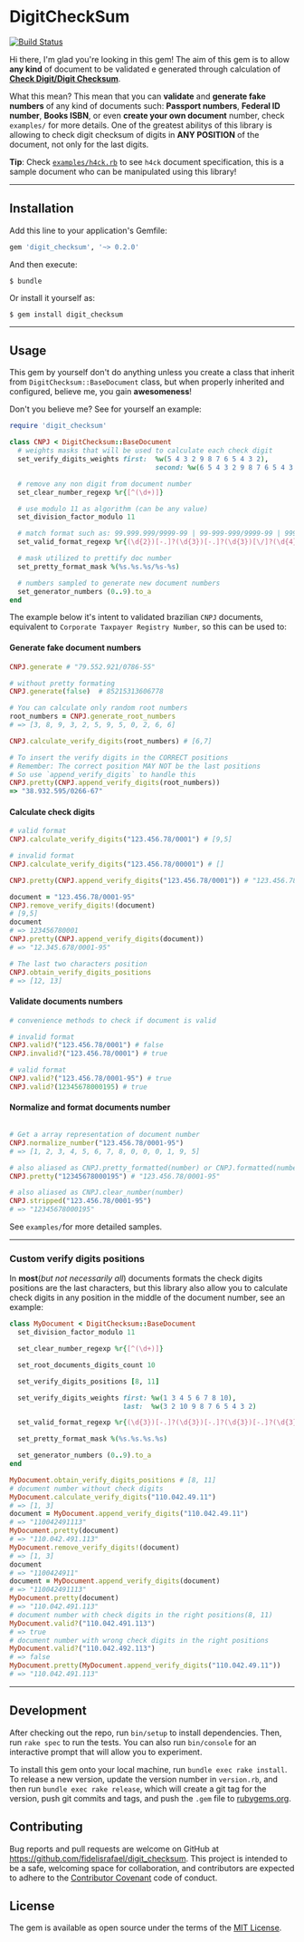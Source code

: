 # DigitCheckSum

[![Build Status](https://travis-ci.org/fidelisrafael/digit_checksum.svg)](https://travis-ci.org/fidelisrafael/digit_checksum)

Hi there, I'm glad you're looking in this gem!
The aim of this gem is to allow **any kind** of document to be validated e generated through calculation of [**Check Digit/Digit Checksum**](https://en.wikipedia.org/wiki/Check_digit).

What this mean? This mean that you can **validate** and **generate fake numbers** of any kind of documents such: **Passport numbers**, **Federal ID number**, **Books ISBN**, or even **create your own document** number, check `examples/` for more details.
One of the greatest abilitys of this library is allowing to check digit checksum of digits in **ANY POSITION** of the document, not only for the last digits.

**Tip**: Check [`examples/h4ck.rb`](examples/h4ck.rb) to see `h4ck` document specification, this is a sample document who can be manipulated using this library!

---

## Installation

Add this line to your application's Gemfile:

```ruby
gem 'digit_checksum', '~> 0.2.0'
```

And then execute:

    $ bundle

Or install it yourself as:

    $ gem install digit_checksum

---

## Usage

This gem by yourself don't do anything unless you create a class that inherit from `DigitChecksum::BaseDocument` class, but when properly inherited and configured, believe me, you gain **awesomeness**!

Don't you believe me? See for yourself an example:


```ruby
require 'digit_checksum'

class CNPJ < DigitChecksum::BaseDocument
  # weights masks that will be used to calculate each check digit
  set_verify_digits_weights first:  %w(5 4 3 2 9 8 7 6 5 4 3 2),
                     				second: %w(6 5 4 3 2 9 8 7 6 5 4 3 2)

  # remove any non digit from document number
  set_clear_number_regexp %r{[^(\d+)]}

  # use modulo 11 as algorithm (can be any value)
  set_division_factor_modulo 11

  # match format such as: 99.999.999/9999-99 | 99-999-999/9999-99 | 99999999/999999 | 99999999999999
  set_valid_format_regexp %r{(\d{2})[-.]?(\d{3})[-.]?(\d{3})[\/]?(\d{4})[-.]?(\d{2})}

  # mask utilized to prettify doc number
  set_pretty_format_mask %(%s.%s.%s/%s-%s)

  # numbers sampled to generate new document numbers
  set_generator_numbers (0..9).to_a
end
```

The example below it's intent to validated brazilian `CNPJ` documents, equivalent to `Corporate Taxpayer Registry Number`, so this can be used to:

#### Generate fake document numbers

```ruby
CNPJ.generate # "79.552.921/0786-55"

# without pretty formating
CNPJ.generate(false)  # 85215313606778

# You can calculate only random root numbers
root_numbers = CNPJ.generate_root_numbers
# => [3, 8, 9, 3, 2, 5, 9, 5, 0, 2, 6, 6]

CNPJ.calculate_verify_digits(root_numbers) # [6,7]

# To insert the verify digits in the CORRECT positions
# Remember: The correct position MAY NOT be the last positions
# So use `append_verify_digits` to handle this
CNPJ.pretty(CNPJ.append_verify_digits(root_numbers))
=> "38.932.595/0266-67"
```


#### Calculate check digits
```ruby
# valid format
CNPJ.calculate_verify_digits("123.456.78/0001") # [9,5]

# invalid format
CNPJ.calculate_verify_digits("123.456.78/00001") # []

CNPJ.pretty(CNPJ.append_verify_digits("123.456.78/0001")) # "123.456.78/0001-95"

document = "123.456.78/0001-95"
CNPJ.remove_verify_digits!(document)
# [9,5]
document
# => 123456780001
CNPJ.pretty(CNPJ.append_verify_digits(document))
# => "12.345.678/0001-95"

# The last two characters position
CNPJ.obtain_verify_digits_positions
# => [12, 13]

```

#### Validate documents numbers
```ruby
# convenience methods to check if document is valid

# invalid format
CNPJ.valid?("123.456.78/0001") # false
CNPJ.invalid?("123.456.78/0001") # true

# valid format
CNPJ.valid?("123.456.78/0001-95") # true
CNPJ.valid?(12345678000195) # true

```

#### Normalize and format documents number

```ruby

# Get a array representation of document number
CNPJ.normalize_number("123.456.78/0001-95")
# => [1, 2, 3, 4, 5, 6, 7, 8, 0, 0, 0, 1, 9, 5]

# also aliased as CNPJ.pretty_formatted(number) or CNPJ.formatted(number)
CNPJ.pretty("12345678000195") # "123.456.78/0001-95"

# also aliased as CNPJ.clear_number(number)
CNPJ.stripped("123.456.78/0001-95")
# => "12345678000195"
```

See `examples/`for more detailed samples.


---

### Custom verify digits positions

In **most**(*but not necessarily all*) documents formats the check digits positions are the last characters, but this library also allow you
to calculate check digits in any position in the middle of the document number, see an example:

```ruby
class MyDocument < DigitChecksum::BaseDocument
  set_division_factor_modulo 11

  set_clear_number_regexp %r{[^(\d+)]}

  set_root_documents_digits_count 10

  set_verify_digits_positions [8, 11]

  set_verify_digits_weights first: %w(1 3 4 5 6 7 8 10),
                            last:  %w(3 2 10 9 8 7 6 5 4 3 2)

  set_valid_format_regexp %r{(\d{3})[-.]?(\d{3})[-.]?(\d{3})[-.]?(\d{3})}

  set_pretty_format_mask %(%s.%s.%s.%s)

  set_generator_numbers (0..9).to_a
end

MyDocument.obtain_verify_digits_positions # [8, 11]
# document number without check digits
MyDocument.calculate_verify_digits("110.042.49.11")
# => [1, 3]
document = MyDocument.append_verify_digits("110.042.49.11")
# => "110042491113"
MyDocument.pretty(document)
# => "110.042.491.113"
MyDocument.remove_verify_digits!(document)
# => [1, 3]
document
# => "1100424911"
document = MyDocument.append_verify_digits(document)
# => "110042491113"
MyDocument.pretty(document)
# => "110.042.491.113"
# document number with check digits in the right positions(8, 11)
MyDocument.valid?("110.042.491.113")
# => true
# document number with wrong check digits in the right positions
MyDocument.valid?("110.042.492.113")
# => false
MyDocument.pretty(MyDocument.append_verify_digits("110.042.49.11"))
# => "110.042.491.113"
```

---

## Development

After checking out the repo, run `bin/setup` to install dependencies. Then, run `rake spec` to run the tests. You can also run `bin/console` for an interactive prompt that will allow you to experiment.

To install this gem onto your local machine, run `bundle exec rake install`.
To release a new version, update the version number in `version.rb`, and then run `bundle exec rake release`, which will create a git tag for the version, push git commits and tags, and push the `.gem` file to [rubygems.org](https://rubygems.org).

## Contributing

Bug reports and pull requests are welcome on GitHub at https://github.com/fidelisrafael/digit_checksum.
This project is intended to be a safe, welcoming space for collaboration, and contributors are expected to adhere to the [Contributor Covenant](http://contributor-covenant.org) code of conduct.


## License

The gem is available as open source under the terms of the [MIT License](http://opensource.org/licenses/MIT).
